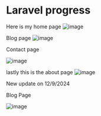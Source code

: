 # Laravel progress
 Here is my home page
![image](https://github.com/user-attachments/assets/9880c338-f33d-464d-bb51-85c2be238e3b)

Blog page
![image](https://github.com/user-attachments/assets/473b79ed-b7a6-4519-8d8b-52468360e776)

Contact page

![image](https://github.com/user-attachments/assets/ee755173-c9f5-4514-9a1c-0fd1e597ef82)

lastly this is the about page
![image](https://github.com/user-attachments/assets/aea4c6d5-e376-4b1e-8894-09a7395474b3)

New update on 12/9/2024

Blog Page 

![image](https://github.com/user-attachments/assets/9b10a27f-358b-401c-9371-941b17f1eb37)






